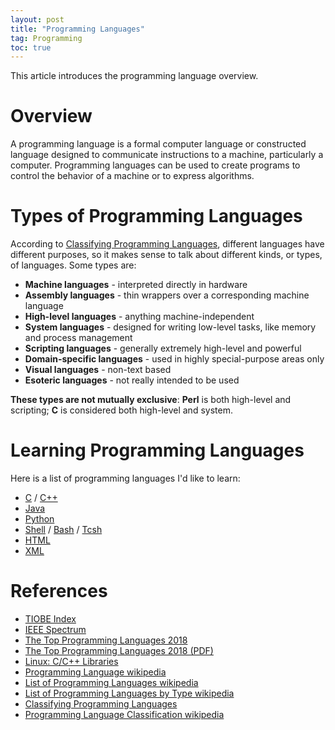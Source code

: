 ```yaml
---
layout: post
title: "Programming Languages"
tag: Programming
toc: true
---
```


This article introduces the programming language overview.

<!--more-->

# Overview

A programming language is a formal computer language or constructed language designed to communicate instructions to a machine, particularly a computer. Programming languages can be used to create programs to control the behavior of a machine or to express algorithms.

# Types of Programming Languages

According to [Classifying Programming Languages](http://cs.lmu.edu/~ray/notes/pltypes/), different languages have different purposes, so it makes sense to talk about different kinds, or types, of languages. Some types are:

* **Machine languages** - interpreted directly in hardware
* **Assembly languages** - thin wrappers over a corresponding machine language
* **High-level languages** - anything machine-independent
* **System languages** - designed for writing low-level tasks, like memory and process management
* **Scripting languages** - generally extremely high-level and powerful
* **Domain-specific languages** - used in highly special-purpose areas only
* **Visual languages** - non-text based
* **Esoteric languages** - not really intended to be used

**These types are not mutually exclusive**: **Perl** is both high-level and scripting; **C** is considered both high-level and system.

# Learning Programming Languages

Here is a list of programming languages I'd like to learn:

* <a href="{{ site.base-url }}/2016/07/08/c.html">C</a> / <a href="{{ site.base-url }}/2016/07/10/c++.html">C++</a>
* <a href="{{ site.base-url }}/2017/02/16/java.html">Java</a>
* <a href="{{ site.base-url }}/2017/03/09/python.html">Python</a>
* <a href="{{ site.base-url }}/2015/12/20/linux-series-06-shell.html">Shell</a> / <a href="{{ site.base-url }}/2016/01/16/linux-series-08-bash.html">Bash</a> / <a href="{{ site.base-url }}/2016/02/11/linux-series-09-tcsh.html">Tcsh</a>
* <a href="{{ site.base-url }}/2017/04/26/html.html">HTML</a>
* <a href="{{ site.base-url }}/2017/04/29/xml.html">XML</a>

# References

* [TIOBE Index](http://www.tiobe.com/tiobe-index/)
* [IEEE Spectrum](https://spectrum.ieee.org/)
* [The Top Programming Languages 2018](https://spectrum.ieee.org/static/interactive-the-top-programming-languages-2018)
* [The Top Programming Languages 2018 (PDF)](/docs/The_Top_Programming_Languages_2018.pdf)
* <a href="{{ site.base-url }}/2015/12/18/linux-series-05-libraries.html">Linux: C/C++ Libraries</a>
* [Programming Language wikipedia](https://en.wikipedia.org/wiki/Programming_language)
* [List of Programming Languages wikipedia](https://en.wikipedia.org/wiki/List_of_programming_languages)
* [List of Programming Languages by Type wikipedia](https://en.wikipedia.org/wiki/List_of_programming_languages_by_type)
* [Classifying Programming Languages](http://cs.lmu.edu/~ray/notes/pltypes/)
* [Programming Language Classification wikipedia](https://en.wikipedia.org/wiki/Category:Programming_language_classification)
